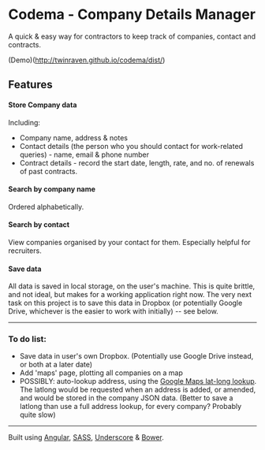 # Codema - Company Details Manager

A quick & easy way for contractors to keep track of companies, contact and contracts.

(Demo)(http://twinraven.github.io/codema/dist/)

## Features

#### Store Company data

Including:
* Company name, address & notes
* Contact details (the person who you should contact for work-related queries) - name, email & phone number
* Contract details - record the start date, length, rate, and no. of renewals of past contracts.

#### Search by company name

Ordered alphabetically.

#### Search by contact

View companies organised by your contact for them. Especially helpful for recruiters.

#### Save data

All data is saved in local storage, on the user's machine. This is quite brittle, and not ideal, but makes for a working application right now. The very next task on this project is to save this data in Dropbox (or potentially Google Drive, whichever is the easier to work with initially) -- see below.

-----

### To do list:

* Save data in user's own Dropbox. (Potentially use Google Drive instead, or both at a later date)
* Add 'maps' page, plotting all companies on a map
* POSSIBLY: auto-lookup address, using the [Google Maps lat-long lookup](https://dexvelopers.google.com/maps/documentation/geocoding/). The latlong would be requested when an address is added, or amended, and would be stored in the company JSON data. (Better to save a latlong than use a full address lookup, for every company? Probably quite slow)

-----

Built using [Angular](https://github.com/angular/angular.js), [SASS](https://github.com/sass/sass), [Underscore](https://github.com/jashkenas/underscore) & [Bower](https://github.com/bower/bower).


